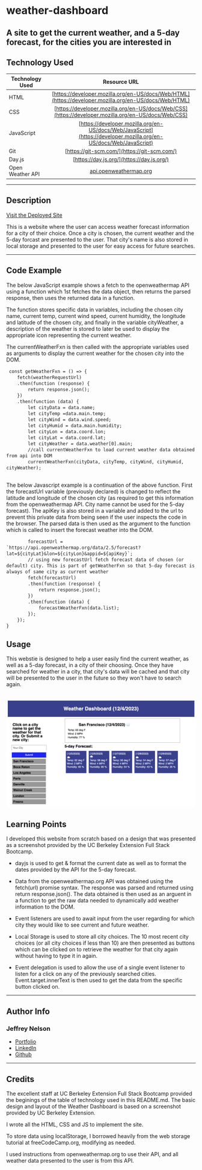 # weather-dashboard
A site to get the current weather, and a 5-day forecast, for the cities you are interested in
---

## Technology Used 

| Technology Used         | Resource URL           | 
| ------------- |:-------------:| 
| HTML    | [https://developer.mozilla.org/en-US/docs/Web/HTML](https://developer.mozilla.org/en-US/docs/Web/HTML) | 
| CSS     | [https://developer.mozilla.org/en-US/docs/Web/CSS](https://developer.mozilla.org/en-US/docs/Web/CSS)      |
| JavaScript     | [https://developer.mozilla.org/en-US/docs/Web/JavaScript](https://developer.mozilla.org/en-US/docs/Web/JavaScript)      |   
| Git | [https://git-scm.com/](https://git-scm.com/)     |    
| Day.js | [https://day.js.org/](https://day.js.org/)     |
| Open Weather API | [api.openweathermap.org](api.openweathermap.org)     |

---

## Description

[Visit the Deployed Site](https://jeffreydne.github.io/weather-dashboard)

This is a website where the user can access weather forecast information for a city of their choice. Once a city is chosen, the current weather and the 5-day forcast are presented to the user. That city's name is also stored in local storage and presented to the user for easy access for future searches. 

---

## Code Example

The below JavaScript example shows a fetch to the openweathermap API using a function which 1st fetches the data object, then returns the parsed response, then uses the returned data in a function. 

The function stores specific data in variables, including the chosen city name, current temp, current wind speed, current humidity, the longitude and latitude of the chosen city, and finally in the variable cityWeather, a description of the weather is stored to later be used to display the appropriate icon representing the current weather.

The currentWeatherFxn is then called with the appropriate variables used as arguments to display the current weather for the chosen city into the DOM.

```JS
 const getWeatherFxn = () => {
    fetch(weatherRequestUrl)
    .then(function (response) {
        return response.json();
    })
    .then(function (data) {
        let cityData = data.name;
        let cityTemp =data.main.temp;
        let cityWind = data.wind.speed;
        let cityHumid = data.main.humidity;
        let cityLon = data.coord.lon;
        let cityLat = data.coord.lat;
        let cityWeather = data.weather[0].main;
        //call currentWeatherFxn to load current weather data obtained from api into DOM
        currentWeatherFxn(cityData, cityTemp, cityWind, cityHumid, cityWeather);
 
```
The below Javascript example is a continuation of the above function. First the forecastUrl variable (previously declared) is changed to reflect the latitude and longitude of the chosen city (as required to get this information from the openweathermap API. City name cannot be used for the 5-day forecast). The apiKey is also stored in a variable and added to the url to prevent this private data from being seen if the user inspects the code in the browser. The parsed data is then used as the argument to the function which is called to insert the forecast weather into the DOM.

```JS
        forecastUrl = `https://api.openweathermap.org/data/2.5/forecast?lat=${cityLat}&lon=${cityLon}&appid=${apiKey}`;
        // using new forecastUrl fetch forecast data of chosen (or default) city. This is part of getWeatherFxn so that 5-day forecast is always of same city as current weather
        fetch(forecastUrl)
        .then(function (response) {
            return response.json();
        })
        .then(function (data) {
            forecastWeatherFxn(data.list);
        });
    });
}
```
## Usage

This webstie is designed to help a user easily find the current weather, as well as a 5-day forecast, in a city of their choosing. Once they have searched for weather in a city, that city's data will be cached and that city will be presented to the user in the future so they won't have to search again. 


![ alt text](./assets/img/weather-dashboard-screenshot.png)
---

## Learning Points

I developed this website from scratch based on a design that was presented as a screenshot provided by the UC Berkeley Extension Full Stack Bootcamp. 

* dayjs is used to get & format the current date as well as to format the dates provided by the API for the 5-day forecast.

* Data from the openweathermap.org API was obtained using the fetch(url) promise syntax. The response was parsed and returned using return response.json(). The data obtained is then used as an arguent in a function to get the raw data needed to dynamically add weather information to the DOM. 

* Event listeners are used to await input from the user regarding for which city they would like to see current and future weather.   

* Local Storage is used to store all city choices. The 10 most recent city choices (or all city choices if less than 10) are then presented as buttons which can be clicked on to retrieve the weather for that city again without having to type it in again. 

* Event delegation is used to allow the use of a single event listener to listen for a click on any of the previously searched cities. Event.target.innerText is then used to get the data from the specific button clicked on. 

---

## Author Info

### Jeffrey Nelson


* [Portfolio](https://jeffreydne.github.io/Jeff-Nelson-Portfolio/)
* [LinkedIn](https://www.linkedin.com/in/jeffrey-nelson13/)
* [Github](https://github.com/Jeffreydne)

---
## Credits
 The excellent staff at UC Berkeley Extension Full Stack Bootcamp provided the beginings of the table of technology used in this README.md. The basic design and layout of the Weather Dashboard is based on a screenshot provided by UC Berkeley Extension. 
 
 I wrote all the HTML, CSS and JS to implement the site.

 To store data using localStorage, I borrowed heavily from the web storage tutorial at freeCodeCamp.org, modifying as needed. 
 
 I used instructions from openweathermap.org to use their API, and all weather data presented to the user is from this API.